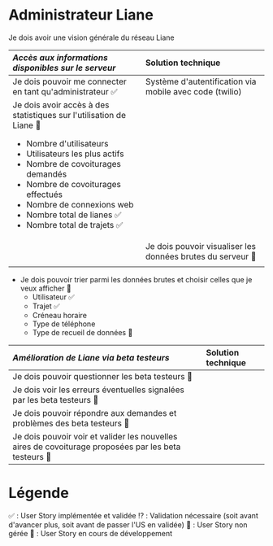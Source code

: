 # Administrateur Liane
Je dois avoir une vision générale du réseau Liane 

|  *Accès aux informations disponibles sur le serveur* | Solution technique |
| :---------------| :----------------|
| Je dois pouvoir me connecter en tant qu'administrateur :white_check_mark: | Système d'autentification via mobile avec code (twilio) |
|  Je dois avoir accès à des statistiques sur l'utilisation de Liane :seedling: <ul><li>Nombre d'utilisateurs</li><li>Utilisateurs les plus actifs</li><li>Nombre de covoiturages demandés</li><li>Nombre de covoiturages effectués</li><li>Nombre de connexions web</li><li>Nombre total de lianes :white_check_mark:</li><li>Nombre total de trajets :white_check_mark:</li></ul> | |
| | Je dois pouvoir visualiser les données brutes du serveur :seedling: | |
| | | |

- Je dois pouvoir trier parmi les données brutes et choisir celles que je veux afficher :seedling:
  - Utilisateur :white_check_mark:
  - Trajet :white_check_mark:
  - Créneau horaire 
  - Type de téléphone 
  - Type de recueil de données :seedling:

|  *Amélioration de Liane via beta testeurs* | Solution technique |
| :---------------| :----------------|
| Je dois pouvoir questionner les beta testeurs :no_entry_sign: | |
| Je dois voir les erreurs éventuelles signalées par les beta testeurs :no_entry_sign: | |
| Je dois pouvoir répondre aux demandes et problèmes des beta testeurs :no_entry_sign: | |
| Je dois pouvoir voir et valider les nouvelles aires de covoiturage proposées par les beta testeurs :no_entry_sign:| |


# Légende 
:white_check_mark: : User Story implémentée et validée 
:interrobang: : Validation nécessaire (soit avant d'avancer plus, soit avant de passer l'US en validée) 
:no_entry_sign: : User Story non gérée
:seedling: : User Story en cours de développement
